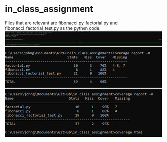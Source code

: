# in_class_assignment
Files that are relevant are fibonacci.py, factorial.py and fibonacci_factorial_test.py as the python code.
![testing both fibonacci and factorial](https://github.com/N-get/in_class_assignment/blob/main/fibonacci_factorial_proof.PNG?raw=true)
![coverage for both](https://github.com/N-get/in_class_assignment/blob/main/fibonacci_factorial_coverage.PNG?raw=true)
![updated coverage for both](https://github.com/N-get/in_class_assignment/blob/main/fibonacci_factorial_coverage_v2.PNG?raw=true)
